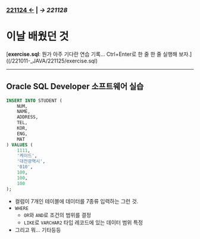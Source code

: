 ﻿### [221124 ←](/221011-_JAVA/221124) | _→ 221128_<!--(/221011-_JAVA/221128/)-->

# 이날 배웠던 것

[**exercise.sql**: 뭔가 아주 기다란 연습 기록... Ctrl+Enter로 한 줄 한 줄 실행해 보자.]((/221011-_JAVA/221125/exercise.sql)

---

## Oracle SQL Developer 소프트웨어 실습

```sql
INSERT INTO STUDENT (
    NUM,
    NAME,
    ADDRESS,
    TEL,
    KOR,
    ENG,
    MAT
) VALUES (
    1111,
    '케이드',
    '대전광역시',
    '010',
    100,
    100,
    100
);
```

- 컬럼이 7개인 테이블에 데이터를 7종류 입력하는 그런 것.
- `WHERE`
    - `OR`와 `AND`로 조건의 범위를 결정
    - `LIKE`로 `VARCHAR2` 타입 레코드에 있는 데이터 범위 특정
- 그리고 뭐... 기타등등